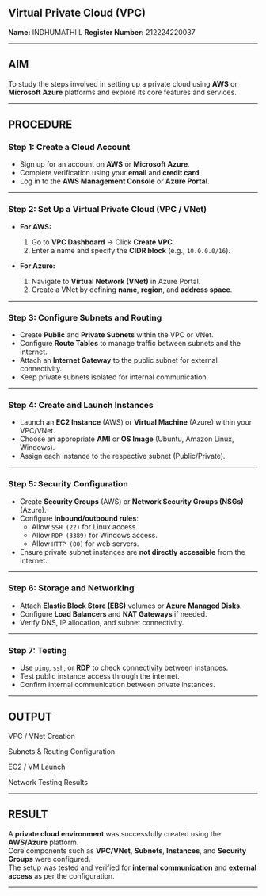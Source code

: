 
## Virtual Private Cloud (VPC)

**Name:** INDHUMATHI L 
**Register Number:** 212224220037

---

## AIM
To study the steps involved in setting up a private cloud using **AWS** or **Microsoft Azure** platforms and explore its core features and services.

---

## PROCEDURE

### **Step 1: Create a Cloud Account**
- Sign up for an account on **AWS** or **Microsoft Azure**.
- Complete verification using your **email** and **credit card**.
- Log in to the **AWS Management Console** or **Azure Portal**.

---

### **Step 2: Set Up a Virtual Private Cloud (VPC / VNet)**
- **For AWS:**
  1. Go to **VPC Dashboard** → Click **Create VPC**.
  2. Enter a name and specify the **CIDR block** (e.g., `10.0.0.0/16`).

- **For Azure:**
  1. Navigate to **Virtual Network (VNet)** in Azure Portal.
  2. Create a VNet by defining **name**, **region**, and **address space**.

---

### **Step 3: Configure Subnets and Routing**
- Create **Public** and **Private Subnets** within the VPC or VNet.
- Configure **Route Tables** to manage traffic between subnets and the internet.
- Attach an **Internet Gateway** to the public subnet for external connectivity.
- Keep private subnets isolated for internal communication.

---

### **Step 4: Create and Launch Instances**
- Launch an **EC2 Instance** (AWS) or **Virtual Machine** (Azure) within your VPC/VNet.
- Choose an appropriate **AMI** or **OS Image** (Ubuntu, Amazon Linux, Windows).
- Assign each instance to the respective subnet (Public/Private).

---

### **Step 5: Security Configuration**
- Create **Security Groups** (AWS) or **Network Security Groups (NSGs)** (Azure).
- Configure **inbound/outbound rules**:
  - Allow `SSH (22)` for Linux access.
  - Allow `RDP (3389)` for Windows access.
  - Allow `HTTP (80)` for web servers.
- Ensure private subnet instances are **not directly accessible** from the internet.

---

### **Step 6: Storage and Networking**
- Attach **Elastic Block Store (EBS)** volumes or **Azure Managed Disks**.
- Configure **Load Balancers** and **NAT Gateways** if needed.
- Verify DNS, IP allocation, and subnet connectivity.

---

### **Step 7: Testing**
- Use `ping`, `ssh`, or **RDP** to check connectivity between instances.
- Test public instance access through the internet.
- Confirm internal communication between private instances.

---

## OUTPUT


 VPC / VNet Creation 

 
Subnets & Routing Configuration 


 EC2 / VM Launch 

 
 Network Testing Results 

---

## RESULT
A **private cloud environment** was successfully created using the **AWS/Azure** platform.  
Core components such as **VPC/VNet**, **Subnets**, **Instances**, and **Security Groups** were configured.  
The setup was tested and verified for **internal communication** and **external access** as per the configuration.

---

